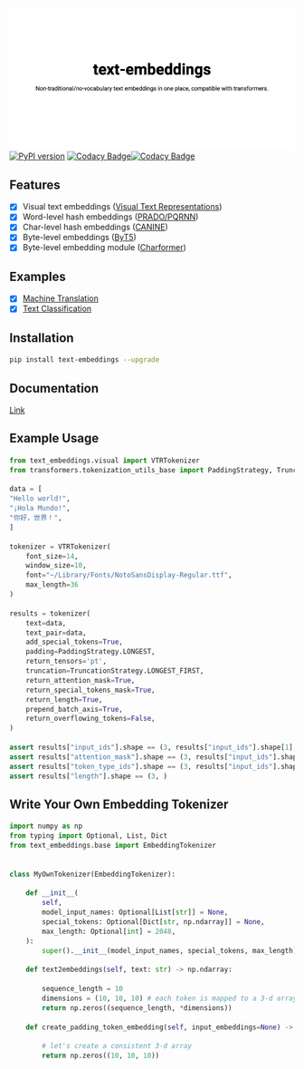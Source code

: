 ![banner](./banner.png)
[![PyPI version](https://badge.fury.io/py/text-embeddings.svg)](https://badge.fury.io/py/text-embeddings) [![Codacy Badge](https://app.codacy.com/project/badge/Grade/112e50abd97444a4aca06f94fb7e8873)](https://www.codacy.com/gh/ChenghaoMou/embeddings/dashboard?utm_source=github.com&utm_medium=referral&utm_content=ChenghaoMou/embeddings&utm_campaign=Badge_Grade)[![Codacy Badge](https://app.codacy.com/project/badge/Coverage/112e50abd97444a4aca06f94fb7e8873)](https://www.codacy.com/gh/ChenghaoMou/embeddings/dashboard?utm_source=github.com&utm_medium=referral&utm_content=ChenghaoMou/embeddings&utm_campaign=Badge_Coverage)

## Features

-   [x] Visual text embeddings ([Visual Text Representations](https://t.co/l9E6rL8O5p?amp=1))
-   [x] Word-level hash embeddings ([PRADO/PQRNN](https://ai.googleblog.com/2020/09/advancing-nlp-with-efficient-projection.html))
-   [x] Char-level hash embeddings ([CANINE](https://arxiv.org/abs/2103.06874))
-   [x] Byte-level embeddings ([ByT5](https://arxiv.org/pdf/2105.13626.pdf))
-   [x] Byte-level embedding module ([Charformer](https://arxiv.org/abs/2106.12672))

## Examples

-   [x] [Machine Translation](examples/translation/nmt_transformer.py)
-   [x] [Text Classification](examples/classification/rnn.py)

## Installation

```bash
pip install text-embeddings --upgrade
```

## Documentation

[Link](https://chenghaomou.github.io/embeddings/)

## Example Usage

```python
from text_embeddings.visual import VTRTokenizer
from transformers.tokenization_utils_base import PaddingStrategy, TruncationStrategy

data = [
"Hello world!",
"¡Hola Mundo!",
"你好，世界！",
]

tokenizer = VTRTokenizer(
    font_size=14,
    window_size=10,
    font="~/Library/Fonts/NotoSansDisplay-Regular.ttf",
    max_length=36
)

results = tokenizer(
    text=data,
    text_pair=data,
    add_special_tokens=True,
    padding=PaddingStrategy.LONGEST, 
    return_tensors='pt',
    truncation=TruncationStrategy.LONGEST_FIRST, 
    return_attention_mask=True, 
    return_special_tokens_mask=True,
    return_length=True,
    prepend_batch_axis=True,
    return_overflowing_tokens=False,
)

assert results["input_ids"].shape == (3, results["input_ids"].shape[1], 14, 10) 
assert results["attention_mask"].shape == (3, results["input_ids"].shape[1])
assert results["token_type_ids"].shape == (3, results["input_ids"].shape[1])
assert results["length"].shape == (3, )
```

## Write Your Own Embedding Tokenizer

```python
import numpy as np
from typing import Optional, List, Dict
from text_embeddings.base import EmbeddingTokenizer


class MyOwnTokenizer(EmbeddingTokenizer):

    def __init__(
        self,
        model_input_names: Optional[List[str]] = None,
        special_tokens: Optional[Dict[str, np.ndarray]] = None,
        max_length: Optional[int] = 2048,
    ):
        super().__init__(model_input_names, special_tokens, max_length)

    def text2embeddings(self, text: str) -> np.ndarray:
        
        sequence_length = 10
        dimensions = (10, 10, 10) # each token is mapped to a 3-d array
        return np.zeros((sequence_length, *dimensions))

    def create_padding_token_embedding(self, input_embeddings=None) -> np.ndarray:

        # let's create a consistent 3-d array
        return np.zeros((10, 10, 10))

```
